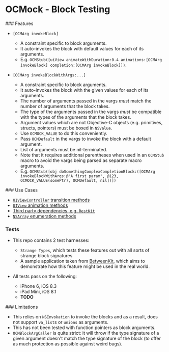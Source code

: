 # OCMock - Block Testing

### Features

- `[OCMArg invokeBlock]`

  - A constraint specific to block arguments.
  - It auto-invokes the block with default values for each of its arguments.
  - E.g. `OCMStub([uiView animateWithDuration:0.4 animations:[OCMArg invokeBlock] completion:[OCMArg invokeBlock]])`.

- `[OCMArg invokeBlockWithArgs:...]`

  - A constraint specific to block arguments.
  - It auto-invokes the block with the given values for each of its arguments.
  - The number of arguments passed in the vargs _must_ match the number of arguments that the block takes.
  - The type of the arguments passed in the vargs _must_ be compatible with the types of the arguments that the block takes.
  - Argument values which are not Objective-C objects (e.g. primitives, structs, pointers) must be boxed in `NSValue`.
  - Use `OCMOCK_VALUE` to do this conveniently.
  - Pass `OCMDefault` in the vargs to invoke the block with a default argument.
  - List of arguments must be nil-terminated.
  - Note that it requires additional parentheses when used in an `OCMStub` macro to avoid the vargs being parsed as separate macro arguments.
  - E.g. `OCMStub([obj doSomethingComplexCompletionBlock:([OCMArg invokeBlockWithArgs:@"A first param", @123, OCMOCK_VALUE(somePtr), OCMDefault, nil])])`

### Use Cases

- [`UIViewController` transition methods](https://developer.apple.com/library/ios/documentation/UIKit/Reference/UIViewController_Class/#//apple_ref/occ/instm/UIViewController/transitionFromViewController:toViewController:duration:options:animations:completion:)
- [`UIView` animation methods](https://developer.apple.com/library/ios/documentation/UIKit/Reference/UIView_Class/)
- [Third party dependencies, e.g. `RestKit`](https://github.com/RestKit/RestKit/blob/c567522fc6a8cb70770228fa35410e138a75f7e1/Code/Network/RKObjectManager.h#L690-L694)
- [`NSArray` enumeration methods](https://developer.apple.com/library/mac/documentation/Cocoa/Reference/Foundation/Classes/NSArray_Class/#//apple_ref/occ/instm/NSArray/enumerateObjectsUsingBlock:)


### Tests

- This repo contains 2 test harnesses:

    - `Strange Types`, which tests these features out with all sorts of strange block signatures
    - A sample application taken from [BetweenKit](https://github.com/ice3-software/between-kit), which aims to demonstrate how this feature might be used in the real world.

- All tests pass on the following:

    - iPhone 6, iOS 8.3
    - iPad Mini, iOS 8.1
    - __TODO__

### Limitations

- This relies on `NSInvokation` to invoke the blocks and as a result, does not support `va_list`s or `unions` as arguments.
- This has not been tested with function pointers as block arguments.
- `OCMBlockArgCaller` is quite strict: it will throw if the type signature of a given argument doesn't match the type signature of the block (to offer as much protection as possible against weird bugs).
